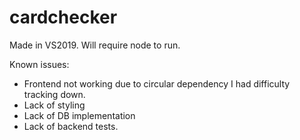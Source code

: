 # cardchecker

Made in VS2019. Will require node to run.

Known issues:
- Frontend not working due to circular dependency I had difficulty tracking down.
- Lack of styling
- Lack of DB implementation
- Lack of backend tests.
